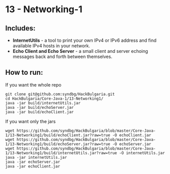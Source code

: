# 13 - Networking-1

## Includes:

* **InternetUtils** - a tool to print your own IPv4 or IPv6 address and find available IPv4 hosts in your network.
* **Echo Client and Echo Server** - a small client and server echoing messages back and forth between themselves.

## How to run:

If you want the whole repo
```
git clone git@github.com:syndbg/HackBulgaria.git
cd HackBulgaria/Core-Java-1/13-Networking1/
java -jar build/internetUtils.jar
java -jar build/echoServer.jar
java -jar build/echoClient.jar
```


If you want only the jars
```
wget https://github.com/syndbg/HackBulgaria/blob/master/Core-Java-1/13-Networking1/build/echoClient.jar?raw=true -O echoClient.jar
wget https://github.com/syndbg/HackBulgaria/blob/master/Core-Java-1/13-Networking1/build/echoServer.jar?raw=true -O echoServer.jar
wget https://github.com/syndbg/HackBulgaria/blob/master/Core-Java-1/13-Networking1/build/internetUtils.jar?raw=true -O internetUtils.jar
java -jar internetUtils.jar
java -jar echoServer.jar
java -jar echoClient.jar
```
